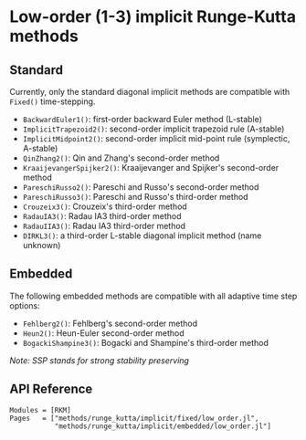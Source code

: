 
# Low-order (1-3) implicit Runge-Kutta methods

## Standard

Currently, only the standard diagonal implicit methods are compatible with `Fixed()`
time-stepping.

- `BackwardEuler1()`: first-order backward Euler method (L-stable)
- `ImplicitTrapezoid2()`: second-order implicit trapezoid rule (A-stable)
- `ImplicitMidpoint2()`: second-order implicit mid-point rule (symplectic, A-stable)
- `QinZhang2()`: Qin and Zhang's second-order method
- `KraaijevangerSpijker2()`: Kraaijevanger and Spijker's second-order method
- `PareschiRusso2()`: Pareschi and Russo's second-order method
- `PareschiRusso3()`: Pareschi and Russo's third-order method
- `Crouzeix3()`: Crouzeix's third-order method
- `RadauIA3()`: Radau IA3 third-order method
- `RadauIIA3()`: Radau IA3 third-order method
- `DIRKL3()`: a third-order L-stable diagonal implicit method (name unknown)

## Embedded

The following embedded methods are compatible with all adaptive time step options:

- `Fehlberg2()`: Fehlberg's second-order method
- `Heun2()`: Heun-Euler second-order method
- `BogackiShampine3()`: Bogacki and Shampine's third-order method

*Note: SSP stands for strong stability preserving*

## API Reference

```@autodocs
Modules = [RKM]
Pages   = ["methods/runge_kutta/implicit/fixed/low_order.jl",
           "methods/runge_kutta/implicit/embedded/low_order.jl"]
```